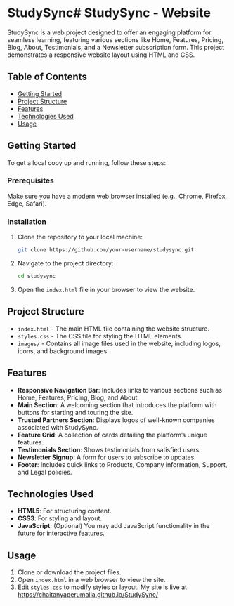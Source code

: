 # StudySync# StudySync - Website

StudySync is a web project designed to offer an engaging platform for seamless learning, featuring various sections like Home, Features, Pricing, Blog, About, Testimonials, and a Newsletter subscription form. This project demonstrates a responsive website layout using HTML and CSS.

## Table of Contents
- [Getting Started](#getting-started)
- [Project Structure](#project-structure)
- [Features](#features)
- [Technologies Used](#technologies-used)
- [Usage](#usage)


## Getting Started

To get a local copy up and running, follow these steps:

### Prerequisites
Make sure you have a modern web browser installed (e.g., Chrome, Firefox, Edge, Safari).

### Installation
1. Clone the repository to your local machine:
   ```bash
   git clone https://github.com/your-username/studysync.git
   ```

2. Navigate to the project directory:
   ```bash
   cd studysync
   ```

3. Open the `index.html` file in your browser to view the website.

## Project Structure

- `index.html` - The main HTML file containing the website structure.
- `styles.css` - The CSS file for styling the HTML elements.
- `images/` - Contains all image files used in the website, including logos, icons, and background images.

## Features

- **Responsive Navigation Bar**: Includes links to various sections such as Home, Features, Pricing, Blog, and About.
- **Main Section**: A welcoming section that introduces the platform with buttons for starting and touring the site.
- **Trusted Partners Section**: Displays logos of well-known companies associated with StudySync.
- **Feature Grid**: A collection of cards detailing the platform’s unique features.
- **Testimonials Section**: Shows testimonials from satisfied users.
- **Newsletter Signup**: A form for users to subscribe to updates.
- **Footer**: Includes quick links to Products, Company information, Support, and Legal policies.

## Technologies Used

- **HTML5**: For structuring content.
- **CSS3**: For styling and layout.
- **JavaScript**: (Optional) You may add JavaScript functionality in the future for interactive features.

## Usage

1. Clone or download the project files.
2. Open `index.html` in a web browser to view the site.
3. Edit `styles.css` to modify styles or layout.
My site is live at https://chaitanyaperumalla.github.io/StudySync/
